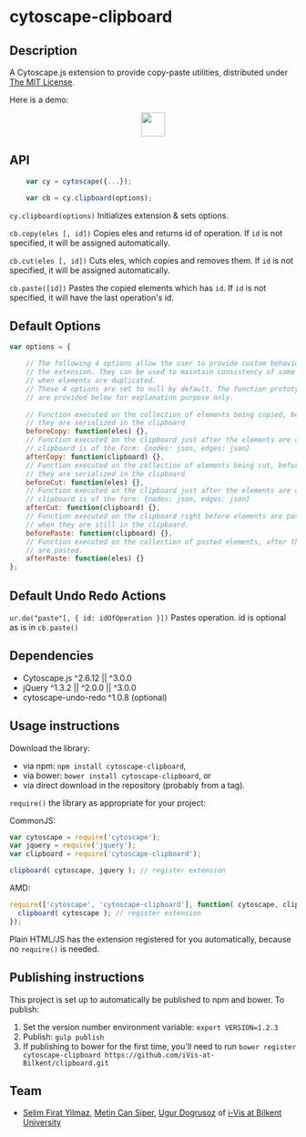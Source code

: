cytoscape-clipboard
================================================================================


## Description

A Cytoscape.js extension to provide copy-paste utilities, distributed under [The MIT License](https://opensource.org/licenses/MIT).

Here is a demo:
<p align="center">
<a href="https://ivis-at-bilkent.github.io/cytoscape.js-clipboard/demo.html"><img src="https://www.cs.bilkent.edu.tr/~ivis/images/demo1.png" height=42px></a>
</p>

## API

```javascript
    var cy = cytoscape({...});

    var cb = cy.clipboard(options);

```


`cy.clipboard(options)`
Initializes extension & sets options.

`cb.copy(eles [, id])`
Copies eles and returns id of operation. If `id` is not specified, it will be assigned automatically.

`cb.cut(eles [, id])`
Cuts eles, which copies and removes them. If `id` is not specified, it will be assigned automatically.

`cb.paste([id])`
Pastes the copied elements which has `id`. If `id` is not specified, it will have the last operation's id.

## Default Options
```javascript
var options = {

	// The following 4 options allow the user to provide custom behavior to
	// the extension. They can be used to maintain consistency of some data
	// when elements are duplicated.
	// These 4 options are set to null by default. The function prototypes
	// are provided below for explanation purpose only.
	
	// Function executed on the collection of elements being copied, before
	// they are serialized in the clipboard
	beforeCopy: function(eles) {},
	// Function executed on the clipboard just after the elements are copied.
	// clipboard is of the form: {nodes: json, edges: json}
	afterCopy: function(clipboard) {},
	// Function executed on the collection of elements being cut, before
	// they are serialized in the clipboard
	beforeCut: function(eles) {},
	// Function executed on the clipboard just after the elements are cut.
	// clipboard is of the form: {nodes: json, edges: json}
	afterCut: function(clipboard) {},
	// Function executed on the clipboard right before elements are pasted,
	// when they are still in the clipboard.
	beforePaste: function(clipboard) {},
	// Function executed on the collection of pasted elements, after they
	// are pasted.
	afterPaste: function(eles) {}	
};
```


## Default Undo Redo Actions
`ur.do("paste"[, { id: idOfOperation }])` 
Pastes operation. id is optional as is in `cb.paste()`


## Dependencies

 * Cytoscape.js ^2.6.12 || ^3.0.0
 * jQuery ^1.3.2 || ^2.0.0 || ^3.0.0
 * cytoscape-undo-redo ^1.0.8 (optional)


## Usage instructions

Download the library:
 * via npm: `npm install cytoscape-clipboard`,
 * via bower: `bower install cytoscape-clipboard`, or
 * via direct download in the repository (probably from a tag).

`require()` the library as appropriate for your project:

CommonJS:
```js
var cytoscape = require('cytoscape');
var jquery = require('jquery');
var clipboard = require('cytoscape-clipboard');

clipboard( cytoscape, jquery ); // register extension
```

AMD:
```js
require(['cytoscape', 'cytoscape-clipboard'], function( cytoscape, clipboard ){
  clipboard( cytoscape ); // register extension
});
```

Plain HTML/JS has the extension registered for you automatically, because no `require()` is needed.


## Publishing instructions

This project is set up to automatically be published to npm and bower.  To publish:

1. Set the version number environment variable: `export VERSION=1.2.3`
1. Publish: `gulp publish`
1. If publishing to bower for the first time, you'll need to run `bower register cytoscape-clipboard https://github.com/iVis-at-Bilkent/clipboard.git`

## Team

  * [Selim Firat Yilmaz](https://github.com/mrsfy), [Metin Can Siper](https://github.com/metincansiper), [Ugur Dogrusoz](https://github.com/ugurdogrusoz) of [i-Vis at Bilkent University](http://www.cs.bilkent.edu.tr/~ivis)
